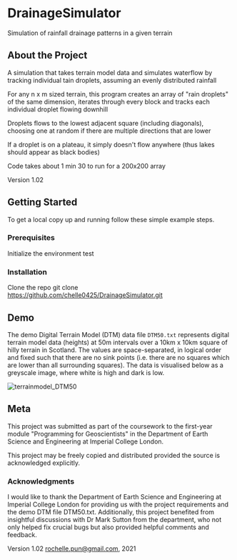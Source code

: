 # DrainageSimulator
Simulation of rainfall drainage patterns in a given terrain

## About the Project

A simulation that takes terrain model data and simulates waterflow by tracking individual tain droplets, assuming an evenly distributed rainfall

For any n x m sized terrain, this program creates an array of "rain droplets" of the same dimension, iterates through every block and tracks each individual droplet flowing downhill

Droplets flows to the lowest adjacent square (including diagonals), choosing one at random if there are multiple directions that are lower

If a droplet is on a plateau, it simply doesn't flow anywhere (thus lakes should appear as black bodies)

Code takes about 1 min 30 to run for a 200x200 array

Version 1.02

## Getting Started
To get a local copy up and running follow these simple example steps.

### Prerequisites

Initialize the environment
    test

### Installation

Clone the repo
    git clone https://github.com/chelle0425/DrainageSimulator.git

## Demo

The demo Digital Terrain Model (DTM) data file `DTM50.txt` represents digital terrain model data (heights) at 50m intervals over a 10km x 10km square of hilly terrain in Scotland. The values are space-separated, in logical order and fixed such that there are no sink points (i.e. there are no squares which are lower than all surrounding squares). The data is visualised below as a greyscale image, where white is high and dark is low.

![terrainmodel_DTM50](https://github.com/chelle0425/DrainageSimulator/blob/main/terrainmodel_DTM50.png "DTM50.txt visualisation")

## Meta
This project was submitted as part of the coursework to the first-year module "Programming for Geoscientists" in the Department of Earth Science and Engineering at Imperial College London.

This project may be freely copied and distributed provided the source is acknowledged explicitly.

### Acknowledgments 

I would like to thank the Department of Earth Science and Engineering at Imperial College London for providing us with the project requirements and the demo DTM file DTM50.txt. Additionally, this project benefited from insightful discussions with Dr Mark Sutton from the department, who not only helped fix crucial bugs but also provided helpful comments and feedback.

Version 1.02
<rochelle.pun@gmail.com>, 2021